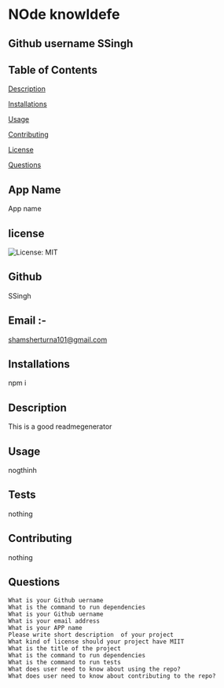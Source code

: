 # NOde knowldefe
  ## Github username SSingh

  ## Table of Contents
  [Description](#description)

  [Installations](#installations)

  [Usage](#usage)

  [Contributing](#contributing)

  [License](#license)

  [Questions](#questions)








  ## App Name 
  App name

  ## license  
  ![License: MIT](https://img.shields.io/badge/License-MIT-yellow.svg)

  ## Github
  SSingh
  ## Email :- 
  shamsherturna101@gmail.com

  ## Installations

  npm i

  ## Description
  This is a good readmegenerator

  ## Usage
  nogthinh

  ## Tests
  nothing

 
  

  ## Contributing

  nothing
  ## Questions
 
    What is your Github uername 
    What is the command to run dependencies 
    What is your Github uername
    What is your email address 
    What is your APP name 
    Please write short description  of your project 
    What kind of license should your project have MIIT
    What is the title of the project        
    What is the command to run dependencies 
    What is the command to run tests
    What does user need to know about using the repo?
    What does user need to know about contributing to the repo? 
